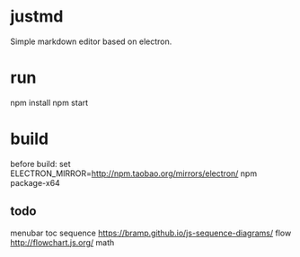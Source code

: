 # justmd
Simple markdown editor based on electron.

# run
npm install
npm start

# build
before build:
set ELECTRON_MIRROR=http://npm.taobao.org/mirrors/electron/
npm package-x64  


## todo
menubar
toc
sequence https://bramp.github.io/js-sequence-diagrams/
flow http://flowchart.js.org/
math 

